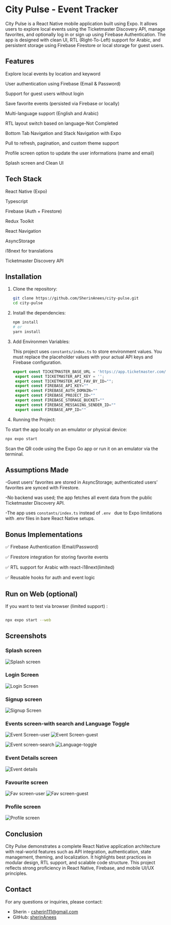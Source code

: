 # City Pulse - Event Tracker

City Pulse is a React Native mobile application built using Expo. It allows users to explore local events using the Ticketmaster Discovery API, manage favorites, and optionally log in or sign up using Firebase Authentication. The app is designed with clean UI, RTL (Right-To-Left) support for Arabic, and persistent storage using Firebase Firestore or local storage for guest users.

## Features

Explore local events by location and keyword

User authentication using Firebase (Email & Password)

Support for guest users without login

Save favorite events (persisted via Firebase or locally)

Multi-language support (English and Arabic)

RTL layout switch based on language-Not Completed

Bottom Tab Navigation and Stack Navigation with Expo

Pull to refresh, pagination, and custom theme support

Profile screen option to update the user informations (name and email)

Splash screen and Clean UI

## Tech Stack

React Native (Expo)

Typescript

Firebase (Auth + Firestore)

Redux Toolkit

React Navigation

AsyncStorage

i18next for translations

Ticketmaster Discovery API

## Installation

1. Clone the repository:

   ```bash
   git clone https://github.com/SherinAnees/city-pulse.git
   cd city-pulse
   ```

2. Install the dependencies:

   ```bash
   npm install
   # or
   yarn install
   ```

3. Add Environmen Variables:

   This project uses `constants/index.ts` to store environment values. You must replace the placeholder values with your actual API keys and Firebase configuration.

   ```constants\index.ts
   export const TICKETMASTER_BASE_URL = 'https://app.ticketmaster.com/discovery/v2/events.json';
    export const TICKETMASTER_API_KEY = '';
    export const TICKETMASTER_API_FAV_BY_ID="";
    export const FIREBASE_API_KEY=""
    export const FIREBASE_AUTH_DOMAIN=""
    export const FIREBASE_PROJECT_ID=""
    export const FIREBASE_STORAGE_BUCKET=""
    export const FIREBASE_MESSAGING_SENDER_ID=""
    export const FIREBASE_APP_ID=""
   ```

4. Running the Project:

To start the app locally on an emulator or physical device:

```bash
npx expo start

```

Scan the QR code using the Expo Go app or run it on an emulator via the terminal.

## Assumptions Made

-Guest users’ favorites are stored in AsyncStorage; authenticated users’ favorites are synced with Firestore.

-No backend was used; the app fetches all event data from the public Ticketmaster Discovery API.

-The app uses `constants/index.ts` instead of `.env ` due to Expo limitations with .env files in bare React Native setups.

## Bonus Implementations

✅ Firebase Authentication (Email/Password)

✅ Firestore integration for storing favorite events

✅ RTL support for Arabic with react-i18next(limited)

✅ Reusable hooks for auth and event logic

## Run on Web (optional)

If you want to test via browser (limited support) :

```bash

npx expo start --web

```

## Screenshots

### Splash screen

![Splash screen](assets/screenshots/splash.jpg)

### Login Screen

![Login Screen](assets/screenshots/login.jpg)

### Signup screen

![Signup Screen](assets/screenshots/signup.jpg)

### Events screen-with search and Language Toggle

![Event Screen-user](assets/screenshots/user-home.jpg)
![Event Screen-guest](assets/screenshots/guest-home.jpg)

![Event screen-search](assets/screenshots/searh.jpg)
![Language-toggle](assets/screenshots/language%20toggle.png)

### Event Details screen

![Event details](assets/screenshots/event-details.jpg)

### Favourite screen

![Fav screen-user](assets/screenshots/fav-user.jpg)
![Fav screen-guest](assets/screenshots/fav-guest.jpg)

### Profile screen

![Profile screen](assets/screenshots/profile-edit.jpg)

## Conclusion

City Pulse demonstrates a complete React Native application architecture with real-world features such as API integration, authentication, state management, theming, and localization. It highlights best practices in modular design, RTL support, and scalable code structure. This project reflects strong proficiency in React Native, Firebase, and mobile UI/UX principles.

## Contact

For any questions or inquiries, please contact:

- Sherin - [csherin111@gmail.com](mailto:csherin111@gmail.com)
- GitHub: [sherinAnees](https://github.com/sherinAnees)
